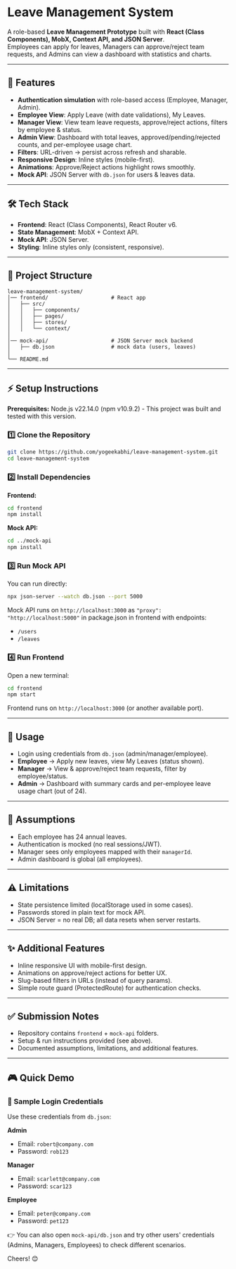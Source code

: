 # Leave Management System

A role-based **Leave Management Prototype** built with **React (Class Components), MobX, Context API, and JSON Server**.  
Employees can apply for leaves, Managers can approve/reject team requests, and Admins can view a dashboard with statistics and charts.

---

## 🚀 Features

- **Authentication simulation** with role-based access (Employee, Manager, Admin).
- **Employee View**: Apply Leave (with date validations), My Leaves.
- **Manager View**: View team leave requests, approve/reject actions, filters by employee & status.
- **Admin View**: Dashboard with total leaves, approved/pending/rejected counts, and per-employee usage chart.
- **Filters**: URL-driven → persist across refresh and sharable.
- **Responsive Design**: Inline styles (mobile-first).
- **Animations**: Approve/Reject actions highlight rows smoothly.
- **Mock API**: JSON Server with `db.json` for users & leaves data.

---

## 🛠️ Tech Stack

- **Frontend**: React (Class Components), React Router v6.
- **State Management**: MobX + Context API.
- **Mock API**: JSON Server.
- **Styling**: Inline styles only (consistent, responsive).

---

## 📂 Project Structure

```
leave-management-system/
│── frontend/                    # React app
│   ├── src/
│   │   ├── components/
│   │   ├── pages/
│   │   ├── stores/
│   │   └── context/
│
│── mock-api/                    # JSON Server mock backend
│   ├── db.json                  # mock data (users, leaves)
│
└── README.md
```

---

## ⚡ Setup Instructions

**Prerequisites:** Node.js v22.14.0 (npm v10.9.2) - This project was built and tested with this version.

### 1️⃣ Clone the Repository

```bash
git clone https://github.com/yogeekabhi/leave-management-system.git
cd leave-management-system
```

### 2️⃣ Install Dependencies

**Frontend:**

```bash
cd frontend
npm install
```

**Mock API:**

```bash
cd ../mock-api
npm install
```

### 3️⃣ Run Mock API

You can run directly:

```bash
npx json-server --watch db.json --port 5000
```

Mock API runs on `http://localhost:3000` as `"proxy": "http://localhost:5000"` in package.json in frontend 
with endpoints:

- `/users`
- `/leaves`

### 4️⃣ Run Frontend

Open a new terminal:

```bash
cd frontend
npm start
```

Frontend runs on `http://localhost:3000` (or another available port).

---

## 📖 Usage

- Login using credentials from `db.json` (admin/manager/employee).
- **Employee** → Apply new leaves, view My Leaves (status shown).
- **Manager** → View & approve/reject team requests, filter by employee/status.
- **Admin** → Dashboard with summary cards and per-employee leave usage chart (out of 24).

---

## 📌 Assumptions

- Each employee has 24 annual leaves.
- Authentication is mocked (no real sessions/JWT).
- Manager sees only employees mapped with their `managerId`.
- Admin dashboard is global (all employees).

---

## ⚠️ Limitations

- State persistence limited (localStorage used in some cases).
- Passwords stored in plain text for mock API.
- JSON Server = no real DB; all data resets when server restarts.

---

## ✨ Additional Features

- Inline responsive UI with mobile-first design.
- Animations on approve/reject actions for better UX.
- Slug-based filters in URLs (instead of query params).
- Simple route guard (ProtectedRoute) for authentication checks.

---

## ✅ Submission Notes

- Repository contains `frontend` + `mock-api` folders.
- Setup & run instructions provided (see above).
- Documented assumptions, limitations, and additional features.

---

## 🎮 Quick Demo

### 🔑 Sample Login Credentials

Use these credentials from `db.json`:

**Admin**

- Email: `robert@company.com`
- Password: `rob123`

**Manager**

- Email: `scarlett@company.com`
- Password: `scar123`

**Employee**

- Email: `peter@company.com`
- Password: `pet123`

👉 You can also open `mock-api/db.json` and try other users' credentials (Admins, Managers, Employees) to check different scenarios.

Cheers! 😊
